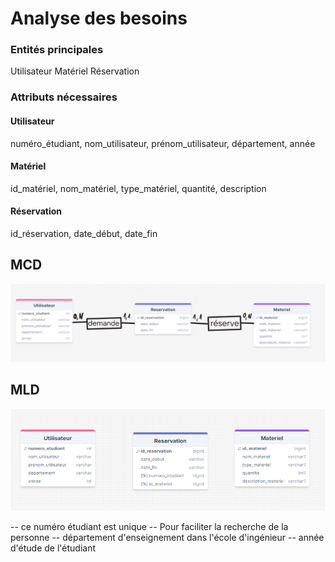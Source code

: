# Analyse des besoins

### Entités principales
Utilisateur
Matériel
Réservation

### Attributs nécessaires
#### Utilisateur 
numéro_étudiant,
nom_utilisateur,
prénom_utilisateur,
département,
année

#### Matériel
id_matériel,
nom_matériel,
type_matériel,
quantité,
description

#### Réservation
id_réservation,
date_début,
date_fin

## MCD
![MCD](/Data/MCD.png "MCD")


## MLD
![MLD](/Data/MLD.png "MLD")


-- ce numéro étudiant est unique 
-- Pour faciliter la recherche de la personne 
-- département d'enseignement dans l'école d'ingénieur
-- année d'étude de l'étudiant
